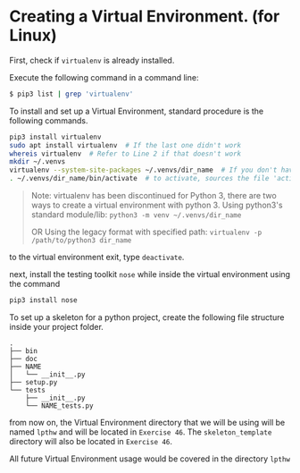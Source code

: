 # Creating a Virtual Environment. (for Linux)

First, check if `virtualenv` is already installed.

Execute the following command in a command line:

```bash
$ pip3 list | grep 'virtualenv'
```

To install and set up a Virtual Environment, standard procedure is the following commands.

```bash
pip3 install virtualenv
sudo apt install virtualenv  # If the last one didn't work
whereis virtualenv  # Refer to Line 2 if that doesn't work
mkdir ~/.venvs
virtualenv --system-site-packages ~/.venvs/dir_name  # If you don't have a directory with a virtual python installation already
. ~/.venvs/dir_name/bin/activate  # to activate, sources the file 'activate'
```

>Note:
>virtualenv has been discontinued for Python 3, there are two ways to create a virtual environment with python 3.
>Using python3's standard module/lib: `python3 -m venv ~/.venvs/dir_name`
>
>OR Using the legacy format with specified path: `virtualenv -p /path/to/python3 dir_name`

to the virtual environment exit, type `deactivate`.

next, install the testing toolkit `nose` while inside the virtual environment using the command
```bash
pip3 install nose
```

To set up a skeleton for a python project, create the following file structure inside your project folder.

```
.
├── bin
├── doc
├── NAME
│   └── __init__.py
├── setup.py
└── tests
    ├── __init__.py
    └── NAME_tests.py
```

from now on, the Virtual Environment directory that we will be using will be named `lpthw` and will be located in `Exercise 46`. The `skeleton_template` directory will also be located in `Exercise 46`.

All future Virtual Environment usage would be covered in the directory `lpthw`
